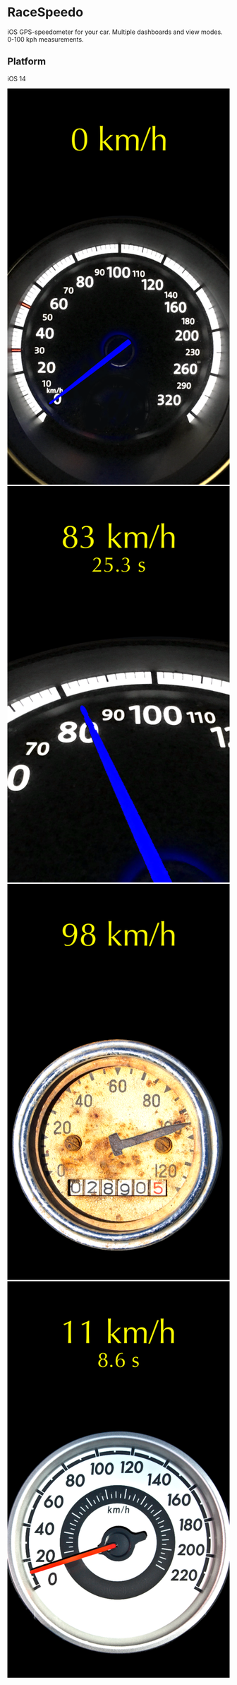 # RaceSpeedo
iOS GPS-speedometer for your car. Multiple dashboards and view modes. 0-100 kph measurements.

## Platform
iOS 14

![Screenshot](screenshot1.png)
![Screenshot](screenshot2.png)
![Screenshot](screenshot3.png)
![Screenshot](screenshot4.png)


